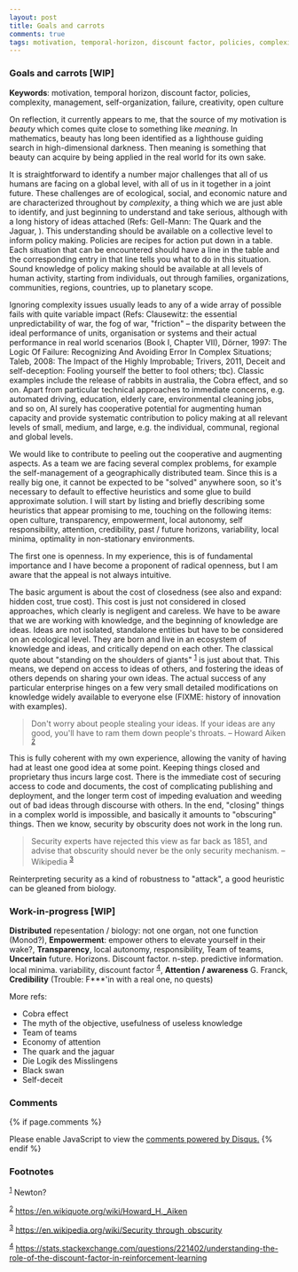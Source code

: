 ```yaml
---
layout: post
title: Goals and carrots
comments: true
tags: motivation, temporal-horizon, discount factor, policies, complexity, management, self-organization, failure, creativity, open-culture
---
```


### Goals and carrots [WIP]

__Keywords__: motivation, temporal horizon, discount factor, policies,
complexity, management, self-organization, failure, creativity, open
culture

On reflection, it currently appears to me, that the source of my
motivation is *beauty* which comes quite close to something like
*meaning*. In mathematics, beauty has long been identified as a
lighthouse guiding search in high-dimensional darkness. Then meaning
is something that beauty can acquire by being applied in the real
world for its own sake.

It is straightforward to identify a number major challenges that all
of us humans are facing on a global level, with all of us in it
together in a joint future. These challenges are of ecological,
social, and economic nature and are characterized throughout by
*complexity*, a thing which we are just able to identify, and just
beginning to understand and take serious, although with a long history
of ideas attached (Refs: Gell-Mann: The Quark and the Jaguar, ). This
understanding should be available on a collective level to inform
policy making. Policies are recipes for action put down in a
table. Each situation that can be encountered should have a line in
the table and the corresponding entry in that line tells you what to
do in this situation. Sound knowledge of policy making should be
available at all levels of human activity, starting from individuals,
out through families, organizations, communities, regions, countries,
up to planetary scope.

Ignoring complexity issues usually leads to any of a wide array of
possible fails with quite variable impact (Refs: Clausewitz: the
essential unpredictability of war, the fog of war, "friction" – the
disparity between the ideal performance of units, organisation or
systems and their actual performance in real world scenarios (Book I,
Chapter VII), Dörner, 1997: The Logic Of Failure: Recognizing And
Avoiding Error In Complex Situations; Taleb, 2008: The Impact of the
Highly Improbable; Trivers, 2011, Deceit and self-deception: Fooling
yourself the better to fool others; tbc). Classic examples include the
release of rabbits in australia, the Cobra effect, and so on. Apart
from particular technical approaches to immediate concerns,
e.g. automated driving, education, elderly care, environmental
cleaning jobs, and so on, AI surely has cooperative potential for
augmenting human capacity and provide systematic contribution to
policy making at all relevant levels of small, medium, and large,
e.g. the individual, communal, regional and global levels.

We would like to contribute to peeling out the cooperative and
augmenting aspects. As a team we are facing several complex problems,
for example the self-management of a geographically distributed
team. Since this is a really big one, it cannot be expected to be
"solved" anywhere soon, so it's necessary to default to effective
heuristics and some glue to build approximate solution. I will start
by listing and briefly describing some heuristics that appear
promising to me, touching on the following items: open culture,
transparency, empowerment, local autonomy, self responsibility,
attention, credibility, past / future horizons, variability, local
minima, optimality in non-stationary environments.

The first one is openness. In my experience, this is of fundamental
importance and I have become a proponent of radical openness, but I am
aware that the appeal is not always intuitive.

The basic argument is about the cost of closedness (see also and
expand: hidden cost, true cost). This cost is just not considered in
closed approaches, which clearly is negligent and careless. We have to
be aware that we are working with knowledge, and the beginning of
knowledge are ideas. Ideas are not isolated, standalone entities but
have to be considered on an ecological level. They are born and live
in an ecosystem of knowledge and ideas, and critically depend on each
other. The classical quote about "standing on the shoulders of giants"
<sup><a id="fnr.1" class="footref" href="#fn.1">1</a></sup> is just
about that. This means, we depend on access to ideas of others, and
fostering the ideas of others depends on sharing your own ideas. The
actual success of any particular enterprise hinges on a few very small
detailed modifications on knowledge widely available to everyone else
(FIXME: history of innovation with examples).

> Don't worry about people stealing your ideas. If your ideas are any
> good, you'll have to ram them down people's throats. &#x2013; Howard
> Aiken <sup><a id="fnr.2" class="footref" href="#fn.2">2</a></sup>

This is fully coherent with my own experience, allowing the vanity of
having had at least one good idea at some point. Keeping things closed
and proprietary thus incurs large cost. There is the immediate cost of
securing access to code and documents, the cost of complicating
publishing and deployment, and the longer term cost of impeding
evaluation and weeding out of bad ideas through discourse with
others. In the end, "closing" things in a complex world is impossible,
and basically it amounts to "obscuring" things. Then we know, security
by obscurity does not work in the long run.

> Security experts have rejected this view as far back as 1851, and
> advise that obscurity should never be the only security mechanism. &#x2013;
> Wikipedia <sup><a id="fnr.3" class="footref" href="#fn.3">3</a></sup>

Reinterpreting security as a kind of robustness to "attack", a good
heuristic can be gleaned from biology.

### Work-in-progress [WIP]

**Distributed** repesentation / biology: not one organ, not one
function (Monod?), **Empowerment**: empower others to elevate yourself
in their wake?, **Transparency**, local autonomy, responsibility, Team
of teams, **Uncertain** future. Horizons. Discount
factor. n-step. predictive information. local minima. variability,
discount factor <sup><a id="fnr.4" class="footref"
href="#fn.4">4</a></sup>, **Attention / awareness** G. Franck,
**Credibility** (Trouble: F\*\*\*'in with a real one, no quests)

More refs:
-   Cobra effect
-   The myth of the objective, usefulness of useless knowledge
-   Team of teams
-   Economy of attention
-   The quark and the jaguar
-   Die Logik des Misslingens
-   Black swan
-   Self-deceit

### Comments

{% if page.comments %}
<div id="disqus_thread"></div>
<script>

/**
*  RECOMMENDED CONFIGURATION VARIABLES: EDIT AND UNCOMMENT THE SECTION BELOW TO INSERT DYNAMIC VALUES FROM YOUR PLATFORM OR CMS.
*  LEARN WHY DEFINING THESE VARIABLES IS IMPORTANT: https://disqus.com/admin/universalcode/#configuration-variables*/
/*
var disqus_config = function () {
this.page.url = PAGE_URL;  // Replace PAGE_URL with your page's canonical URL variable
this.page.identifier = PAGE_IDENTIFIER; // Replace PAGE_IDENTIFIER with your page's unique identifier variable
};
*/
(function() { // DON'T EDIT BELOW THIS LINE
var d = document, s = d.createElement('script');
s.src = '//x75.disqus.com/embed.js';
s.setAttribute('data-timestamp', +new Date());
(d.head || d.body).appendChild(s);
})();
</script>
<noscript>Please enable JavaScript to view the <a href="https://disqus.com/?ref_noscript">comments powered by Disqus.</a></noscript>
{% endif %}

### Footnotes

<sup><a id="fn.1" href="#fnr.1">1</a></sup> Newton?

<sup><a id="fn.2" href="#fnr.2">2</a></sup> <https://en.wikiquote.org/wiki/Howard_H._Aiken>

<sup><a id="fn.3" href="#fnr.3">3</a></sup> <https://en.wikipedia.org/wiki/Security_through_obscurity>

<sup><a id="fn.4" href="#fnr.4">4</a></sup> <https://stats.stackexchange.com/questions/221402/understanding-the-role-of-the-discount-factor-in-reinforcement-learning>
